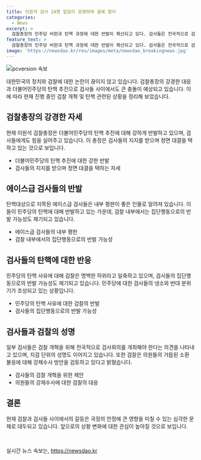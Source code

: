 ```yaml
---
title: 이원석 검사 24명 일일이 호명하며 굴복 말라
categories:
  - News
excerpt: >
  검찰총장의 민주당 비판과 탄핵 과정에 대한 반발이 확산되고 있다. 검사들은 전국적으로 검사회의를 개최하여 강성의 반대를 피력하고 있으며, 민주당의 탄핵 사유에 대한 냉소도 높아지고 있다. 선 넘는 야당의 폭주로 인해 무력감과 동시에 어이 없음을 느끼는 상황이다. 탄핵 절차가 본격화되면 검사들의 집단행동이 나올 가능성이 있으며, 강제수사 방안도 검토 중이라고 한다.
feature_text: >
  검찰총장의 민주당 비판과 탄핵 과정에 대한 반발이 확산되고 있다. 검사들은 전국적으로 검사회의를 개최하여 강성의 반대를 피력하고 있으며, 민주당의 탄핵 사유에 대한 냉소도 높아지고 있다. 선 넘는 야당의 폭주로 인해 무력감과 동시에 어이 없음을 느끼는 상황이다. 탄핵 절차가 본격화되면 검사들의 집단행동이 나올 가능성이 있으며, 강제수사 방안도 검토 중이라고 한다.
image: 'https://newsdao.kr/res/images/meta/newsdao_breakingnews.jpg'
---
```


<p><img src="https://newsdao.kr/res/images/meta/newsdao_breakingnews.jpg" alt="pcversion 속보" /></p>

<p data-ke-size="size16">대한민국의 정치와 검찰에 대한 논란이 끊이지 않고 있습니다. 검찰총장의 강경한 대응과 더불어민주당의 탄핵 추진으로 검사들 사이에서도 큰 충돌이 예상되고 있습니다. 이에 따라 현재 진행 중인 검찰 개혁 및 탄핵 관련된 상황을 정리해 보았습니다.</p>

<h2 data-ke-size="size26">검찰총장의 강경한 자세</h2>

<p data-ke-size="size16">현재 이원석 검찰총장은 더불어민주당의 탄핵 추진에 대해 강하게 반발하고 있으며, 검사들에게도 힘을 실어주고 있습니다. 이 총장은 검사들의 지지를 받으며 정면 대결을 택하고 있는 것으로 보입니다.</p>

<ul>
<li>더불어민주당의 탄핵 추진에 대한 강한 반발</li>
<li>검사들의 지지를 받으며 정면 대결을 택하는 자세</li>
</ul>

<h2 data-ke-size="size26">에이스급 검사들의 반발</h2>

<p data-ke-size="size16">탄핵대상으로 지목된 에이스급 검사들은 내부 평판이 좋은 인물로 알려져 있습니다. 이들이 민주당의 탄핵에 대해 반발하고 있는 가운데, 검찰 내부에서는 집단행동으로의 반발 가능성도 제기되고 있습니다.</p>

<ul>
<li>에이스급 검사들의 내부 평판</li>
<li>검찰 내부에서의 집단행동으로의 반발 가능성</li>
</ul>

<h2 data-ke-size="size26">검사들의 탄핵에 대한 반응</h2>

<p data-ke-size="size16">민주당의 탄핵 사유에 대해 검찰은 명백한 허위라고 일축하고 있으며, 검사들의 집단행동으로의 반발 가능성도 제기되고 있습니다. 민주당에 대한 검사들의 냉소와 반대 분위기가 조성되고 있는 상황입니다.</p>

<ul>
<li>민주당의 탄핵 사유에 대한 검찰의 반발</li>
<li>검사들의 집단행동으로의 반발 가능성</li>
</ul>

<h2 data-ke-size="size26">검사들과 검찰의 성명</h2>

<p data-ke-size="size16">일부 검사들은 검찰 개혁을 위해 전국적으로 검사회의를 개최해야 한다는 의견을 나타내고 있으며, 지검 단위의 성명도 이어지고 있습니다. 또한 검찰은 의원들의 거듭된 소환 불응에 대해 강제수사 방안을 검토하고 있다고 밝혔습니다.</p>

<ul>
<li>검사들의 검찰 개혁을 위한 제안</li>
<li>의원들의 강제수사에 대한 검찰의 대응</li>
</ul>

<h2 data-ke-size="size26">결론</h2>

<p data-ke-size="size16">현재 검찰과 검사들 사이에서의 갈등은 국정의 안정에 큰 영향을 미칠 수 있는 심각한 문제로 대두되고 있습니다. 앞으로의 상황 변화에 대한 관심이 높아질 것으로 보입니다.</p>

<p data-ke-size="size16">&nbsp;</p>
실시간 뉴스 속보는, <a href="https://newsdao.kr" rel="dofollow">https://newsdao.kr</a>


